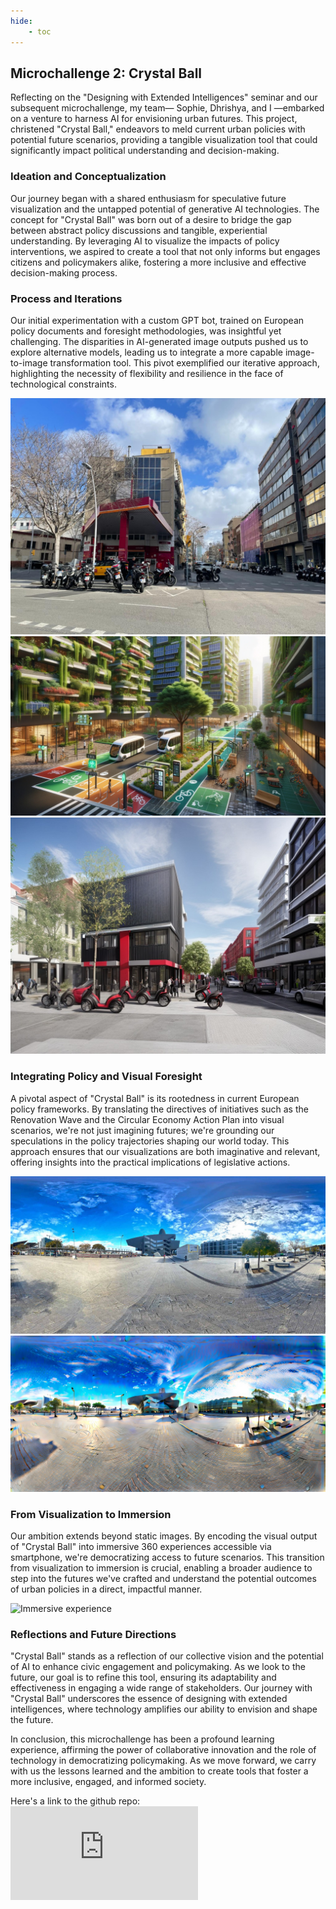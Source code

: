 ```yaml
---
hide:
    - toc
---
```

## Microchallenge 2: Crystal Ball

Reflecting on the "Designing with Extended Intelligences" seminar and our subsequent microchallenge, my team— Sophie, Dhrishya, and I —embarked on a venture to harness AI for envisioning urban futures. This project,  christened "Crystal Ball," endeavors to meld current urban policies with potential future scenarios, providing a tangible visualization tool that could significantly impact political understanding and decision-making.

### Ideation and Conceptualization
Our journey began with a shared enthusiasm for speculative future visualization and the untapped potential of generative AI technologies. The concept for "Crystal Ball" was born out of a desire to bridge the gap between abstract policy discussions and tangible, experiential understanding. By leveraging AI to visualize the impacts of policy interventions, we aspired to create a tool that not only informs but engages citizens and policymakers alike, fostering a more inclusive and effective decision-making process.

### Process and Iterations
Our initial experimentation with a custom GPT bot, trained on European policy documents and foresight methodologies, was insightful yet challenging. The disparities in AI-generated image outputs pushed us to explore alternative models, leading us to integrate a more capable image-to-image transformation tool. This pivot exemplified our iterative approach, highlighting the necessity of flexibility and resilience in the face of technological constraints.

![Original Image test](../../images/Microchallenge2/original2.jpg)
![dall-e result](../../images/Microchallenge2/dalle.jpg)
![stable diffusion result](../../images/Microchallenge2/stable.jpg)


### Integrating Policy and Visual Foresight
A pivotal aspect of "Crystal Ball" is its rootedness in current European policy frameworks. By translating the directives of initiatives such as the Renovation Wave and the Circular Economy Action Plan into visual scenarios, we're not just imagining futures; we're grounding our speculations in the policy trajectories shaping our world today. This approach ensures that our visualizations are both imaginative and relevant, offering insights into the practical implications of legislative actions.

![Original 360 image](../../images/Microchallenge2/original.jpg)
![360 through replicate](../../images/Microchallenge2/replicate.jpg)

### From Visualization to Immersion
Our ambition extends beyond static images. By encoding the visual output of "Crystal Ball" into immersive 360 experiences accessible via smartphone, we're democratizing access to future scenarios. This transition from visualization to immersion is crucial, enabling a broader audience to step into the futures we've crafted and understand the potential outcomes of urban policies in a direct, impactful manner.

![Immersive experience](../../images/Microchallenge2/65D3B124-18FC-4D56-AD99-517D0716BB98.GIF)

### Reflections and Future Directions
"Crystal Ball" stands as a reflection of our collective vision and the potential of AI to enhance civic engagement and policymaking. As we look to the future, our goal is to refine this tool, ensuring its adaptability and effectiveness in engaging a wide range of stakeholders. Our journey with "Crystal Ball" underscores the essence of designing with extended intelligences, where technology amplifies our ability to envision and shape the future.

In conclusion, this microchallenge has been a profound learning experience, affirming the power of collaborative innovation and the role of technology in democratizing policymaking. As we move forward, we carry with us the lessons learned and the ambition to create tools that foster a more inclusive, engaged, and informed society.



Here's a link to the github repo:
![Microchallenge 2: Crystal Ball Repo](https://github.com/sophma/microchallenge2/blob/main/README.md)
